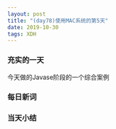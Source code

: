 ```yaml
---  
layout: post  
title: "(day78)使用MAC系统的第5天"   
date: 2019-10-30
tags: XDH    
---  
```


### 充实的一天
今天做的Javase阶段的一个综合案例
### 每日新词

### 当天小结
